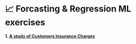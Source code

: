 # 📈 Forcasting & Regression ML exercises 

#### 1. [A study of Customers Insurance Charges](https://github.com/risa1796/Forcasting-Regression-ML-exercises/blob/main/Insurance_Charges.ipynb)
